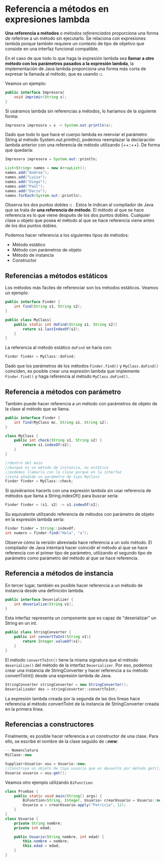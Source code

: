# Referencia a métodos en expresiones lambda

**Una referencia a métodos** o _métodos referenciados_ proporciona una forma de referirse a un método sin ejecutarlo. Se relaciona con expresiones lambda porque también requiere un contexto de tipo de objetivo que consiste en una interfaz funcional compatible.

En el caso de que todo lo que haga la expresión lambda sea **llamar a otro método con los parámetros pasados ​​a la expresión lambda**, la implementación de Java lambda proporciona una forma más corta de expresar la llamada al método, que es usando **::**.

Veamos un ejemplo:

```java
public interface Impresora{
    void imprimir(String s);
}
```

Si usáramos lambda sin referencias a métodos, lo haríamos de la siguiente forma:

```java
Impresora impresora = s -> System.out.println(s);
```

Dado que todo lo que hace el cuerpo lambda es reenviar el parámetro String al método System.out.println(), podemos reemplazar la declaración lambda anterior con una referencia de método utilizando {++::++}. De forma que quedaría:

```java
Impresora impresora = System.out::println;
```

```java
List<String> names = new ArrayList();
names.add("Andrea");
names.add("Luisa");
names.add("Diego");
names.add("Paúl");
names.add("Dario");
names.forEach(System.out::println);
```

Observa los dos puntos dobles **::** . Estos le indican al compilador de Java que se trata de **una referencia de método**. El método al que se hace referencia es lo que viene después de los dos puntos dobles. Cualquier clase u objeto que posea el método al que se hace referencia viene antes de los dos puntos dobles.

Podemos hacer referencia a los siguientes tipos de métodos:

+ Método estático
+ Método con parámetros de objeto
+ Método de instancia
+ Constructor

## Referencias a métodos estáticos

Los métodos más fáciles de referenciar son los métodos estáticos. Veamos un ejemplo:

```java
public interface Finder {
    int find(String s1, String s2);
}

public class MyClass{
    public static int doFind(String s1, String s2){
        return s1.lastIndexOf(s2);
    }
}
```

La referencia al método estático `doFind` se haría con:

```java
Finder finder = MyClass::doFind;
```

Dado que los parámetros de los métodos `Finder.find()` y `MyClass.doFind()` coinciden, es posible crear una expresión lambda que implemente `Finder.find()` y haga referencia al método `MyClass.doFind()`.

## Referencia a métodos con parámetro

También puede hacer referencia a un método con parámetros de objeto de la clase al método que se llama.

```java
public interface Finder {
    int find(MyClass mc, String s1, String s2);
}

class MyClass {
    public int check(String s1, String s2) {
        return s1.indexOf(s2);
    }
}

//dentro del main
//Aunque es un método de instancia, no estático
//podemos llamarlo con la clase porque en la interfaz
//está añadido un parámetro de tipo MyClass
Finder finder = MyClass::check;
```

Si quisiéramos hacerlo con una expresión lambda sin usar referencia de métodos que llama a String.indexOf() para buscar sería:

```java
Finder finder = (s1, s2) -> s1.indexOf(s2);
```

Su equivalente utilizando referencia de métodos con parámetro de objeto en la expresión lambda sería:

```java
Finder finder = String::indexOf;
int numero = finder.find("Hola", "a");
```

Observe cómo la versión abreviada hace referencia a un solo método. El compilador de Java intentará hacer coincidir el método al que se hace referencia con el primer tipo de parámetro, utilizando el segundo tipo de parámetro como parámetro del método al que se hace referencia.

## Referencia a métodos de instancia

En tercer lugar, también es posible hacer referencia a un método de instancia desde una definición lambda.

```java
public interface Deserializer {
    int deserialize(String v1);
}
```

Esta interfaz representa un componente que es capaz de "deserializar" un String en un int.

```java
public class StringConverter {
    public int convertToInt(String v1){
        return Integer.valueOf(v1);
    }
}
```

El método `convertToInt()` tiene la misma signatura que el método `deserialize()` del método de la interfaz `Deserializer`. Por eso, podemos crear una instancia de StringConverter y hacer referencia a su método convertToInt() desde una expresión lambda de Java.

```java
StringConverter stringConverter = new StringConverter();
Deserializador des = stringConverter::convertToInt;
```

La expresión lambda creada por la segunda de las dos líneas hace referencia al método convertToInt de la instancia de StringConverter creada en la primera línea.

## Referencias a constructores

Finalmente, es posible hacer referencia a un constructor de una clase. Para ello, se escribe el nombre de la clase seguido de **::new**:

```java
-- Nomenclatura
MiClase::new
```

```java
Supplier<Usuario> usu = Usuario::new;
//Construye un objeto de tipo usuario que es devuelto por método get();
Usuario usuario = usu.get();
```

Veamos otro ejemplo utilizando `BiFunction`:

```java
class Pruebas {
    public static void main(String[] args) {
        BiFunction<String, Integer, Usuario> crearUsuario = Usuario::new;
        Usuario u = crearUsuario.apply("Patricia", 12);
    }
}
class Usuario {
    private String nombre;
    private int edad;

    public Usuario(String nombre, int edad) {
        this.nombre = nombre;
        this.edad = edad;
    }
}
```
